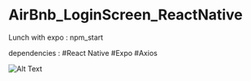 # AirBnb_LoginScreen_ReactNative
Lunch with expo :
npm_start

dependencies :
#React Native
#Expo
#Axios

![Alt Text](https://media.giphy.com/media/1xP5dKMHshcTuLmhO4/giphy.gif)
